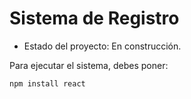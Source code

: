 <h1> Sistema de Registro</h1>

- Estado del proyecto: En construcción.

Para ejecutar el sistema, debes poner:


```npm install react```
